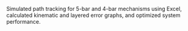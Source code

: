 Simulated path tracking for 5-bar and 4-bar mechanisms using Excel, calculated kinematic and layered error graphs, and optimized system performance.
